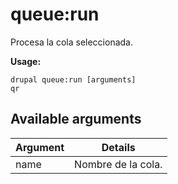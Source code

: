 # queue:run
Procesa la cola seleccionada.

**Usage:**
```
drupal queue:run [arguments]
qr
```

## Available arguments
Argument | Details
---------|-------------
name | Nombre de la cola.
